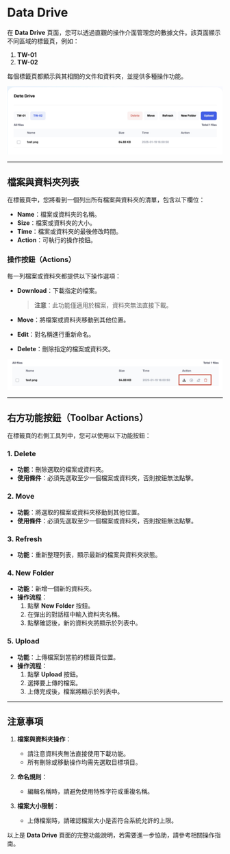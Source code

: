 # Data Drive

在 **Data Drive** 頁面，您可以透過直觀的操作介面管理您的數據文件。該頁面顯示不同區域的標籤頁，例如：

1. **TW-01**
2. **TW-02**

每個標籤頁都顯示與其相關的文件和資料夾，並提供多種操作功能。

![Data drive list](../../../../../docs/docs-images/p06/01.Data%20drive%20list.jpg)

---

## **檔案與資料夾列表**

在標籤頁中，您將看到一個列出所有檔案與資料夾的清單，包含以下欄位：

- **Name**：檔案或資料夾的名稱。
- **Size**：檔案或資料夾的大小。
- **Time**：檔案或資料夾的最後修改時間。
- **Action**：可執行的操作按鈕。

### **操作按鈕（Actions）**

每一列檔案或資料夾都提供以下操作選項：

- **Download**：下載指定的檔案。

  > **注意**：此功能僅適用於檔案，資料夾無法直接下載。

- **Move**：將檔案或資料夾移動到其他位置。

- **Edit**：對名稱進行重新命名。

- **Delete**：刪除指定的檔案或資料夾。

![Actions](../../../../../docs/docs-images/p06/02.Actions.jpg)

---

## **右方功能按鈕（Toolbar Actions）**

在標籤頁的右側工具列中，您可以使用以下功能按鈕：

### **1. Delete**

- **功能**：刪除選取的檔案或資料夾。
- **使用條件**：必須先選取至少一個檔案或資料夾，否則按鈕無法點擊。

### **2. Move**

- **功能**：將選取的檔案或資料夾移動到其他位置。
- **使用條件**：必須先選取至少一個檔案或資料夾，否則按鈕無法點擊。

### **3. Refresh**

- **功能**：重新整理列表，顯示最新的檔案與資料夾狀態。

### **4. New Folder**

- **功能**：新增一個新的資料夾。
- **操作流程**：
  1. 點擊 **New Folder** 按鈕。
  2. 在彈出的對話框中輸入資料夾名稱。
  3. 點擊確認後，新的資料夾將顯示於列表中。

### **5. Upload**

- **功能**：上傳檔案到當前的標籤頁位置。
- **操作流程**：
  1. 點擊 **Upload** 按鈕。
  2. 選擇要上傳的檔案。
  3. 上傳完成後，檔案將顯示於列表中。

---

## **注意事項**

1. **檔案與資料夾操作**：

   - 請注意資料夾無法直接使用下載功能。
   - 所有刪除或移動操作均需先選取目標項目。

2. **命名規則**：

   - 編輯名稱時，請避免使用特殊字符或重複名稱。

3. **檔案大小限制**：
   - 上傳檔案時，請確認檔案大小是否符合系統允許的上限。

以上是 **Data Drive** 頁面的完整功能說明，若需要進一步協助，請參考相關操作指南。
